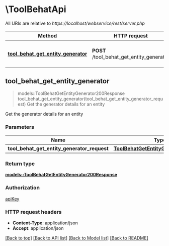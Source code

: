 # \ToolBehatApi

All URIs are relative to *https://localhost/webservice/rest/server.php*

Method | HTTP request | Description
------------- | ------------- | -------------
[**tool_behat_get_entity_generator**](ToolBehatApi.md#tool_behat_get_entity_generator) | **POST** /tool_behat_get_entity_generator | Get the generator details for an entity



## tool_behat_get_entity_generator

> models::ToolBehatGetEntityGenerator200Response tool_behat_get_entity_generator(tool_behat_get_entity_generator_request)
Get the generator details for an entity

Get the generator details for an entity

### Parameters


Name | Type | Description  | Required | Notes
------------- | ------------- | ------------- | ------------- | -------------
**tool_behat_get_entity_generator_request** | [**ToolBehatGetEntityGeneratorRequest**](ToolBehatGetEntityGeneratorRequest.md) |  | [required] |

### Return type

[**models::ToolBehatGetEntityGenerator200Response**](tool_behat_get_entity_generator_200_response.md)

### Authorization

[apiKey](../README.md#apiKey)

### HTTP request headers

- **Content-Type**: application/json
- **Accept**: application/json

[[Back to top]](#) [[Back to API list]](../README.md#documentation-for-api-endpoints) [[Back to Model list]](../README.md#documentation-for-models) [[Back to README]](../README.md)

